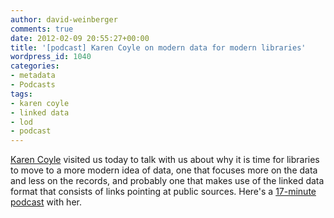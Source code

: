 ```yaml
---
author: david-weinberger
comments: true
date: 2012-02-09 20:55:27+00:00
title: '[podcast] Karen Coyle on modern data for modern libraries'
wordpress_id: 1040
categories:
- metadata
- Podcasts
tags:
- karen coyle
- linked data
- lod
- podcast
---
```


[Karen Coyle](http://kcoyle.net/) visited us today to talk with us about why it is time for libraries to move to a more modern idea of data, one that focuses more on the data and less on the records, and probably one that makes use of the linked data format that consists of links pointing at public sources. Here's a [17-minute podcast](http://librarylab.law.harvard.edu/blog/wp-content/uploads/podcast/karen_coyle.mp3) with her.

